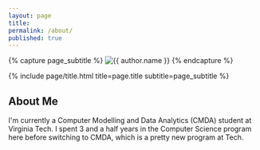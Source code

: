 ```yaml
---
layout: page
title:
permalink: /about/
published: true
---
```


<div class="page" markdown="1">

{% capture page_subtitle %}
<img
    class="me"
    alt="{{ author.name }}"
    src="{{ site.author.photo | relative_url }}"
    srcset="{{ site.author.photo2x | relative_url }} 2x"
/>
{% endcapture %}

{% include page/title.html title=page.title subtitle=page_subtitle %}

## About Me

I'm currently a Computer Modelling and Data Analytics (CMDA) student at Virginia Tech. I spent 3 and a half years in the Computer Science program here before switching to CMDA, which is a pretty new program at Tech. 
</div>
